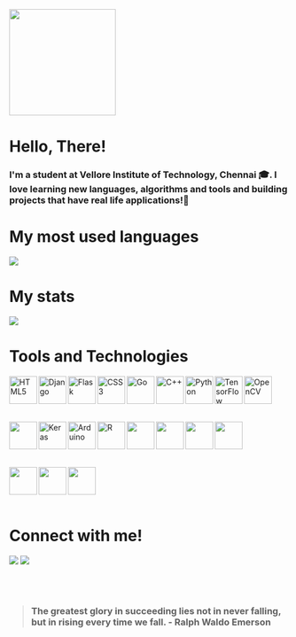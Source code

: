 <img style='width: 20vw;' src='https://c.tenor.com/WAOHaPDD8ksAAAAM/hello-there-hello.gif'>

# Hello, There!

### I'm a student at Vellore Institute of Technology, Chennai 🎓. I love learning new languages, algorithms and tools and building projects that have real life applications!🚀

# My most used languages

<img src = "https://github-readme-stats.vercel.app/api/top-langs/?username=gauthumj&count_private=true&theme=synthwave&layout=compact&langs_count=12">

# My stats

<img src = "https://github-readme-stats.vercel.app/api?username=gauthumj&show_icons=true&theme=synthwave">

# Tools and Technologies

<p>

[<img src="https://profilinator.rishav.dev/skills-assets/html5-original-wordmark.svg" alt="HTML5" height="50" align="left">](https://developer.mozilla.org/en-US/docs/Web/Guide/HTML/HTML5)
[<img src="https://profilinator.rishav.dev/skills-assets/django-original.svg" alt="Django" height="50" align="left" />](https://www.djangoproject.com/)
[<img src="https://profilinator.rishav.dev/skills-assets/flask.png" alt="Flask" height="50" align="left" />](https://flask.palletsprojects.com/en/2.0.x/)
[<img src="https://profilinator.rishav.dev/skills-assets/css3-original-wordmark.svg" alt="CSS3" height="50"  align="left"/>](https://developer.mozilla.org/en-US/docs/Web/CSS)
[<img  src="https://profilinator.rishav.dev/skills-assets/go-original.svg" alt="Go" height="50" align="left" />](https://golang.org/)
[<img  src="https://profilinator.rishav.dev/skills-assets/cplusplus-original.svg" alt="C++" height="50" align="left" />](https://isocpp.org/)
[<img  src="https://profilinator.rishav.dev/skills-assets/python-original.svg" alt="Python" height="50" align="left"/>](https://www.python.org/)
[<img  src="https://profilinator.rishav.dev/skills-assets/tensorflow-icon.svg" alt="TensorFlow" height="50" align="left"/>](https://www.tensorflow.org/)
[<img  src="https://profilinator.rishav.dev/skills-assets/opencv-icon.svg" alt="OpenCV" height="50" align="left"/>](https://opencv.org/)

<br>
<br>
<br>
<br>

[<img  src="https://profilinator.rishav.dev/skills-assets/flutterio-icon.svg" height="50" align="left"/>](https://flutter.dev/)
[<img src="https://profilinator.rishav.dev/skills-assets/keras.png" alt="Keras" height="50" align="left"/>](https://keras.io/)
[<img  src="https://profilinator.rishav.dev/skills-assets/arduino.png" alt="Arduino" height="50" align="left"/>](https://www.arduino.cc/)
[<img src="https://profilinator.rishav.dev/skills-assets/r.svg" alt="R" height="50" align="left"/>](https://www.r-project.org/)
[<img  src="https://profilinator.rishav.dev/skills-assets/react-original-wordmark.svg" height="50" align="left"/>](https://reactjs.org/)
[<img  src="https://profilinator.rishav.dev/skills-assets/git-scm-icon.svg" height="50" align="left"/>](https://www.github.com)
[<img  src="https://profilinator.rishav.dev/skills-assets/google_cloud-icon.svg" height="50" align="left"/>](https://cloud.google.com/)
[<img  src="https://profilinator.rishav.dev/skills-assets/firebase.png" height="50" align="left"/>](https://firebase.google.com/)

<br>
<br>
<br>
<br>

[<img src="https://profilinator.rishav.dev/skills-assets/dartlang-icon.svg" height="50" align="left"/>](https://dart.dev/)
[<img src="https://upload.wikimedia.org/wikipedia/commons/thumb/8/8e/Nextjs-logo.svg/1200px-Nextjs-logo.svg.png" height="50" align="left"/>](https://nextjs.org/)
[<img src="https://www.sophos.com/sites/default/files/2022-02/aws-logo-white-orange.png" height="50" align="left"/>](https://aws.amazon.com/)


<br>
<br>
<br>
<br>
</p>

# Connect with me!

[<img src="https://img.shields.io/badge/linkedin-%231E77B5.svg?&style=for-the-badge&logo=linkedin&logoColor=white">](https://www.linkedin.com/in/gauthum-j-2399a0188/)
[<img src="https://img.shields.io/badge/instagram-%23000000.svg?&style=for-the-badge&logo=instagram&logoColor=white">](https://www.instagram.com/gauthum_j/)

<br>
<br>

> ### The greatest glory in succeeding lies not in never falling, but in rising every time we fall. - Ralph Waldo Emerson

